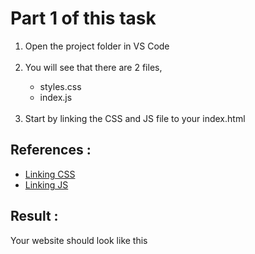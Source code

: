# Part 1 of this task

<ol>
    <li>Open the project folder in VS Code</li>
    <br>
    <li>You will see that there are 2 files,</li>
    <ul>
        <li>styles.css</li>
        <li>index.js</li>
    </ul>
    <br>
    <li>Start by linking the CSS and JS file to your index.html</li>
</ol>

## References :
<ul>
    <li><a href="https://www.w3schools.com/css/css_howto.asp" target="_blank">Linking CSS</a></li>
    <li><a href="https://www.w3schools.com/tags/att_script_src.asp">Linking JS</a></li>
</ul>

## Result :
<p>Your website should look like this</p>
<img src="https://i.postimg.cc/3xfz21PS/Screenshot-2022-08-03-at-12-02-16-PM.png" alt="">